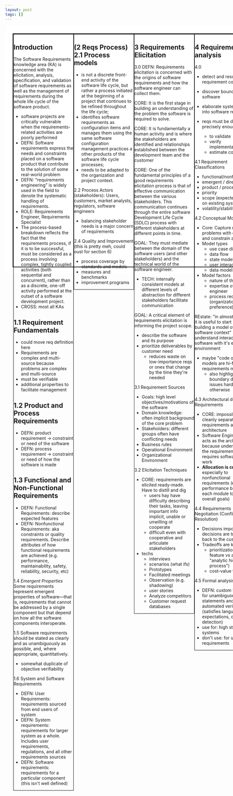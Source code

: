 ```yaml
---
layout: post
tags: []
---
```


<style>

.sheet{
    /* a4 paper */
    height: 8.3in;
    width: 11.7in;
    background-color: white;
    padding: .25in;
    box-sizing: border-box;

}

.sheet .table{
    display: flex;
    flex-wrap: wrap;
    flex-direction: column;
    align-content: flex-start;

    border: 2px solid black;
    height: 100%;
    width: 100%;
}

.sheet section {
    border: 1px solid black;
    width: 2in;
}
</style>

<!--
GOAL: Document should provide quick reference to all keypoints from the chapter
GOAL: Document should be glance-able
NON-GOAL: teach all the concepts
GOAL: Understand lay of key terms and techniques.
- also motivations/goals and involved parties
GOAL: Self-reference for building a concept map

 IDEA: color code the different text tags like CORE, TECH, etc 
 
 possible tags: TECH, CORE, CROSS, DEFN, GIST, QUAL -->

<article class="sheet">
<section class="table">
<section>

## Introduction 
The Software Requirements knowledge area (KA) is concerned with the elicitation, analysis, specification, and validation of software requirements as well as the management of requirements during the whole life cycle of the software product.
- software projects are critically vulnerable when the requirements-
related activities are poorly performed
- DEFN: Software requirements express the needs and constraints placed on a software product that contribute to the solution of some real-world problem
- DEFN: “requirements engineering” is widely used in the field to denote the systematic handling of requirements.
- ROLE: Requirements Engineer, Requirements Specialist
- The process-based breakdown reflects the fact that the requirements process, if it is to be successful, must be considered as a process involving complex, tightly coupled activities (both sequential and concurrent), rather than as a discrete, one-off activity performed at the outset of a software development project.
- CROSS: most all KAs

## 1.1 Requirement Fundamentals
- could move req definition here
- Requirements are complex and multi-source because problems are complex and multi-source
- must be verifiable
- additional properties to facilitate management

## 1.2 Product and Process Requirements
- DEFN: product requirement -> constraint or need of the software 
- DEFN: process requirement -> constraint or need of how the software is made

## 1.3 Functional and Non-Functional Requirements
- DEFN: Functional Requirements: describe expected features
- DEFN: Nonfunctional Requirements: aka constraints or quality requirements. Describe attributes of how functional requirements are achieved (e.g. performance, maintainability, safety, reliability, security, etc)

1.4 *Emergent Properties* Some requirements represent emergent properties of software—that is, requirements that cannot be addressed by a single component but that depend on how all the software components interoperate.

1.5 Software requirements should be stated as clearly and as unambiguously as possible, and, where appropriate, quantitatively.
- somewhat duplicate of objective verifiability 

1.6 System and Software Requirements
- DEFN: User Requirements: requirements sourced from end users of system
- DEFN: System requirements: requirements for larger system as a whole. Includes user requirements, regulations, and all other requirements sources 
- DEFN: Software requirements: requirements for a particular component (this isn't well defined)

<!-- idea: split into defs and properties. hmm, the contrast can be helpful though -->
</section>

<section> 

## (2 Reqs Process) 2.1 Process models
- is not a discrete front-end activity of the software life cycle, but rather a process initiated at the beginning of a project that continues to be refined throughout the life cycle;
- identifies software requirements as configuration items and manages them using the same software configuration management 
practices a other products of the software life cycle processes;
- needs to be adapted to the organization and project context.

2.2 Process Actors (stakeholders): Users, customers, market analysts, regulators, software engineers
- balancing stakeholder needs is a major concern of requirements

2.4 Quality and Improvement (this is pretty meh, could oust for section 6)
- process coverage by standards and models
- measures and benchmarks
- improvement programs

</section>

<section>

## 3 Requirements Elicitation

3.0
DEFN: Requirements elicitation is concerned with the origins of software requirements and how the software engineer can collect them.

CORE: It is the first stage in building an understanding of the problem the software is required to solve. 

CORE: It is fundamentally a human activity and is where the stakeholders are identified and relationships established between the development team and the customer

CORE: One of the fundamental principles of a good requirements elicitation process is that of effective communication between the various stakeholders. This communication continues through the entire software Development Life Cycle (SDLC) process with different stakeholders at different points in time.

GOAL: They must mediate between the domain of the software users (and other stakeholders) and the technical world of the software engineer.
- TECH: internally consistent models at different levels of abstraction for different stakeholders facillitate communication

GOAL: A critical element of requirements elicitation is informing the project scope.
- describe the software and its purpose
- prioritize deliverables by customer need
  - reduces waste on low-importance reqs or ones that change by the time they're needed

3.1 Requirement Sources
- Goals: high level objectives/motivations of the software
- Domain knowledge: often implicit background of the core problem
- Stakeholders: different groups often have conflicting needs
- Business rules
- Operational Environment
- Organizational Environment

3.2 Elicitation Techniques
- CORE: requirements are elicited ready-made. Have to distill and dig
  - users hay have difficulty describing their tasks, leaving important info implicit, unable or unwilling ot cooperate
  - difficult even with cooperative and articulate stakeholders
- techs
  - interviews
  - scenarios (what ifs)
  - Prototypes
  - Facilitated meetings
  - Observation (e.g. shadowing)
  - user stories
  - Analyze competitors
  - Customer request databases

</section>

<section>

## 4 Requirements analysis
4.0
- detect and resolve requirement conflicts
- discover bounds of software
- elaborate system reqs into software reqs

- reqs must be described precisely enough
  - to validate
  - verify implementations
  - estimate costs

4.1 Requirement Classifications
- functional/nonfunctional
- emergent / direct
- product / process
- priority
- scope (expected impact on existing system)
- volatility/stability

4.2 Conceptual Modeling
- Core: Capture real-world problems with context and constrain a solution
- Model types
  - use case diagrams
  - data flow
  - state models
  - user interactions
  - data models
- Model factors
  - nature of the problem
  - expertise of the engineer
  - process requirements (organizational preference)

REstate: "in almost all cases, it is useful to start by building a model of the software context" understand interaction of software with it's external environment 
- maybe "code or software models are hi-fidelity requirements models"
  - also highlights boundary detail issues hard to see otherwise

4.3 Architectural design and Requirements
- CORE: impossible to cleanly separate requirements and architecture
- Software Engineer often acts as the architect because understanding the requirements requires software design work
- **Allocation is critical**, especially to nonfunctional requirements (e.g. performance budgets for each module to reach overall goals)

4.4 Requirements Negotiation (Conflict Resolution)
- Decisions important decisions are traceable back to the customer
- Tradeoffs are key
  - prioritization (one feature vs another "analytic hierarchy process")
  - cost-value tradeoff

4.5 Formal analysis
- DEFN: custom language for unambiguous statements and automated verification (satisfies language expectations, conflict detection)
- use for: high stakes systems
- don't use: for unstable requirements

</section>

<section>

## 5 Requirements specification
- DEFN: "production of a document that can be systematically reviewed, evaluated, and approved"
- As many as three distinct documents, usually only software requirements
  - (DUPLICATION)
  - 5.1 DEFN: *System Definition* is high-level requirements from the domain perspective
  - 5.2 DEFN: *System Requirements Specification* includes software and all other components requirements for projects with significant non-software components
  - 5.3 DEFN: *Software Requirements Specification* establishes basis of agreement between customers and contractors/suppliers on what the software product should and shouldn't do
    - CRITICAL: Allows assessment of requirements before substantial implementation. Enables estimation, planning, verification, and all downstream work. Reduces rework
    - often in natural language, but may use semi-formal wording
    - more formal wording standards -> more precision
- Quality indicators
  - Per-req: imperatives, directives, weak phrases, options, and continuances
  - overall: size, readability, specificity, depth, text structure

</section>

<section>

## 6 Requirements Validation
6.0
goals
- ensure engineer understood the requirements
- meets standards
- understandable, consistent, complete
- defines the right problem (as expected by user)

Reqs subject to change control like any other part of software

<!-- Q: should I include pro/cons of techniques? -->
Techniques
- Requirement Reviews (e.g. Inspections, peer reviews, customer rep reviews, quality checklists)
- Prototyping (E.g. wire frames, mocks)
- Model Validation (depends on models used. E.g. formal language models, object models, workflow models)
- Acceptance tests: verification of requirements executed by customer representatives

</section>

<section>

## 7 Practical Considerations
7.0
- The requirements process  spans  the  whole software life cycle
-  Change management and the maintenance  of  the  requirements  in  a  state  that accurately mirrors the software to be built, or that 
has been built, are key to the success of the software engineering process
- requirements documentation and change management are key to the success of any requirements process 

7.1 Iterative Nature of requirements
- it is almost always impractical to implement the requirements process as a linear, deterministic  process  in  which  software  requirements  are  elicited  from  the  stakeholders,  baselined, allocated, and handed over to the software development team
-  requirements typically iterate towards a level of quality and detail that is sufficient to permit  design  and  procurement  decisions  to  be made.
- a project team may baseline only those requirements needed for the current iteration...This approach provides customers with business value quickly, while minimizing the cost of rework
- In almost all cases, requirements understanding continues to evolve as design and development proceeds
-   Perhaps  the most  crucial  point  in  understanding  software 
requirements  is  that  a  significant  proportion  of the requirements *will* change (because the world/problem changes)
- proposed changes go  through  a  defined  review  and  approval

7.2 Change Management
- CROSS 7.1 (maybe just move the point here)

7.3 Requirements Attributes
- DEFN: additional info that helps manage and interpret requirements
Examples
  - priority
  - Categorization/tags
  - Acceptance tests
  - Verification plan
  - source/requestor
  - change history
  - unique ID

7.4 DEFN: Requirements Tracing is ability to track connections and history from the source stakeholder/motivation to the work that satisfies it
- key for impact analysis

7.5 Measuring Requirements
- CROSS: 5.3 quality indicators
- mostly seems to care about size for evaluating change impact
- TECH: Functional Size Measurement
- CROSS: Software Engineering Process KA

</section>
<section>

## 8 Tools
- modeling tools
- management tools (e.g. Issue trackers)

## Key Resources
TODO

</section>



</section>
</article>


